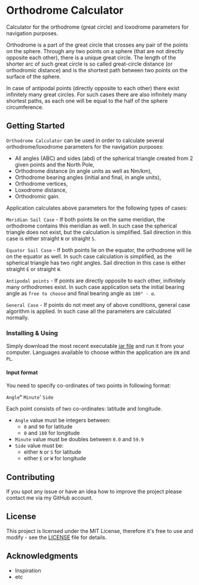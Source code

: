 # Orthodrome Calculator

Calculator for the orthodrome (great circle) and loxodrome parameters for navigation purposes.

Orthodrome is a part of the great circle that crosses any pair of the points on the sphere.
Through any two points on a sphere (that are not directly opposite each other), there is 
a unique great circle. The length of the shorter arc of such great circle is so called
great-circle distance (or orthodromic distance) and is the shortest path between two 
points on the surface of the sphere.

In case of antipodal points (directly opposite to each other) there exist infinitely many
great circles. For such cases there are also infinitely many shortest paths, as each one
will be equal to the half of the sphere circumference.

## Getting Started

```Orthodrome Calculator``` can be used in order to calculate several orthodrome/loxodrome 
parameters for the navigation purposes:
* All angles (ABC) and sides (abd) of the spherical triangle created from 2 given points and 
the North Pole,
* Orthodrome distance (in angle units as well as Nm/km),
* Orthodrome bearing angles (initial and final, in angle units),
* Orthodrome vertices,
* Loxodrome distance,
* Orthodromic gain.

Application calculates above parameters for the following types of cases:

`Meridian Sail Case` - 
If both points lie on the same meridian, the orthodrome contains this meridian as well.
In such case the spherical triangle does not exist, but the calculation is simplified.
Sail direction in this case is either straight `N` or straight `S`.

`Equator Sail Case` - 
If both points lie on the equator, the orthodrome will lie on the equator as well.
In such case calculation is simplified, as the spherical triangle has two
right angles. Sail direction in this case is either straight `E` or straight `W`.

`Antipodal points` - 
If points are directly opposite to each other, inifinitely many orthodromes exist.
In such case application sets the initial bearing angle as `free to choose` and
final bearing angle as `180° - α`.

`General Case` -
If points do not meet any of above conditions, general case algorithm is applied.
In such case all the parameters are calculated normally.



### Installing & Using

Simply download the most recent executable [jar file](orthodrome-calculator_newest.jar)
and run it from your computer. Languages available to choose within the application 
are `EN` and `PL`.

#### Input format

You need to specify co-ordinates of two points in following format:

`Angle`° `Minute`' `Side`

Each point consists of two co-ordinates: latitude and longitude.
* `Angle` value must be integers between:
  * `0` and `90` for latitude
  * `0` and `180` for longitude
* `Minute` value must be doubles between `0.0` and `59.9`
* `Side` value must be:
  * either `N` or `S` for latitude
  * either `E` or `W` for longitude


## Contributing

If you spot any issue or have an idea how to improve the project please contact me via my 
GitHub account.

## License

This project is licensed under the MIT License, therefore it's free to use and modify - see 
the [LICENSE](LICENSE) file for details.

## Acknowledgments

* Inspiration
* etc




